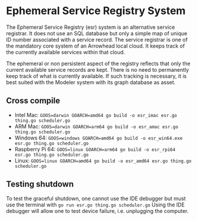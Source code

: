 # Ephemeral Service Registry System

The Ephemeral Service Registry (esr) system is an alternative service registrar. It does not use an SQL database but only a simple map of unique ID number associated with a service record.
The service registrar is one of the mandatory core system of an Arrowhead local cloud.
It keeps track of the currently available services within that cloud.

The ephemeral or non persistent aspect of the registry reflects that only the current available service records are kept.
There is no need to permanently keep track of what is currently available.
If such tracking is necessary, it is best suited with the Modeler system with its graph database as asset.

## Cross compile
- Intel Mac: ```GOOS=darwin GOARCH=amd64 go build -o esr_imac esr.go thing.go scheduler.go``` 
- ARM Mac: ```GOOS=darwin GOARCH=arm64 go build -o esr_amac esr.go thing.go scheduler.go```
- Windows 64: ```GOOS=windows GOARCH=amd64 go build -o esr_win64.exe esr.go thing.go scheduler.go```
- Raspberry Pi 64: ```GOOS=linux GOARCH=arm64 go build -o esr_rpi64 esr.go thing.go scheduler.go```
- Linux: ```GOOS=linux GOARCH=amd64 go build -o esr_amd64 esr.go thing.go scheduler.go```

## Testing shutdown
To test the graceful shutdown, one cannot use the IDE debugger but must use the terminal with
```go run esr.go thing.go scheduler.go```
Using the IDE debugger will allow one to test device failure, i.e. unplugging the computer.